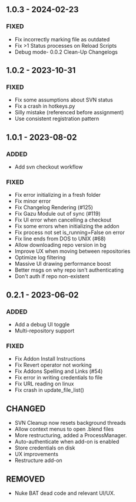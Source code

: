 ## 1.0.3 - 2024-02-23 
 
### FIXED 
- Fix incorrectly marking file as outdated
- Fix >1 Status processes on Reload Scripts
- Debug mode- 0.0.2 Clean-Up Changelogs

## 1.0.2 - 2023-10-31 
 
### FIXED 
- Fix some assumptions about SVN status
- Fix a crash in hotkeys.py
- Silly mistake (referenced before assignment)
- Use consistent registration pattern

## 1.0.1 - 2023-08-02 
 
### ADDED 
- Add svn checkout workflow

### FIXED 
- Fix error initializing in a fresh folder
- Fix minor error
- Fix Changelog Rendering (#125)
- Fix Gazu Module out of sync (#119)
- Fix UI error when cancelling a checkout
- Fix some errors when initializing the addon
- Fix process not set is_running=False on error
- Fix line ends from DOS to UNIX (#68)
- Allow downloading repo version in bg
- Improve UX when moving between repositories
- Optimize log filtering
- Massive UI drawing performance boost
- Better msgs on why repo isn't authenticating
- Don't auth if repo non-existent

## 0.2.1 - 2023-06-02 
 
### ADDED 
- Add a debug UI toggle
- Multi-repository support


### FIXED 
- Fix Addon Install Instructions
- Fix Revert operator not working
- Fix Addons Spelling and Links (#54)
- Fix error in writing credentials to file
- Fix URL reading on linux
- Fix crash in update_file_list()

## CHANGED
- SVN Cleanup now resets background threads
- Allow context menus to open .blend files
- More restructuring, added a ProcessManager.
- Auto-authenticate when add-on is enabled
- Store credentials on disk
- UX improvements
- Restructure add-on

## REMOVED
- Nuke BAT dead code and relevant UI/UX.
